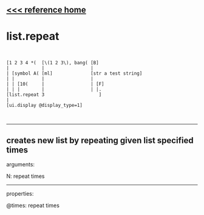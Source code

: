 [<<< reference home](ceammc_lib.md)
---

# list.repeat

```


[1 2 3 4 *(  [\(1 2 3\), bang( [B]
|            |                 |
| [symbol A( [ml]              [str a test string]
| |          |                 |
| | [10(     |                 | [F]
| | |        |                 | |.
[list.repeat 3                    ]
|
[ui.display @display_type=1]

            
```
---
creates new list by repeating given list specified times
---
arguments:

N: repeat times<br>

---
properties:

@times: repeat
            times<br>

